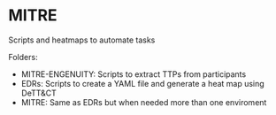# MITRE

Scripts and heatmaps to automate tasks

Folders:
* MITRE-ENGENUITY: Scripts to extract TTPs from participants
* EDRs: Scripts to create a YAML file and generate a heat map using DeTT&CT
* MITRE: Same as EDRs but when needed more than one enviroment
